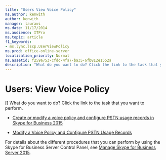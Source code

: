 ```yaml
---
title: "Users View Voice Policy"
ms.author: kenwith
author: kenwith
manager: laurawi
ms.date: 11/17/2014
ms.audience: ITPro
ms.topic: article
f1_keywords:
- ms.lync.lscp.UserViewPolicy
ms.prod: office-online-server
localization_priority: Normal
ms.assetid: f259a753-cfdc-4fa7-ba35-6fb812e1552a
description: "What do you want to do? Click the link to the task that you want to perform."
---
```


# Users: View Voice Policy
[]
What do you want to do? Click the link to the task that you want to perform.
  
- [Create or modify a voice policy and configure PSTN usage records in Skype for Business 2015](../../deploy-1/deploy-enterprise-voice/voice-policy-and-pstn-usage-records.md)
    
- [Modify a Voice Policy and Configure PSTN Usage Records](http://technet.microsoft.com/library/6c53aaf5-218b-4bd4-8cea-31bc9d53f1bd.aspx)
    
For details about the different procedures that you can perform by using the Skype for Business Server Control Panel, see [Manage Skype for Business Server 2015](../../manage/manage.md).

